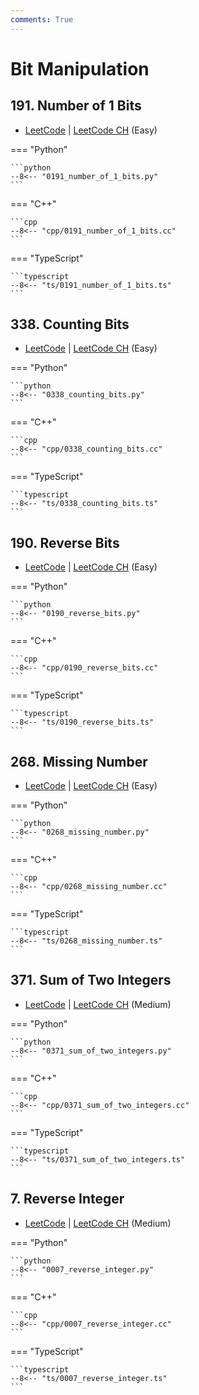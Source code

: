 ```yaml
---
comments: True
---
```


# Bit Manipulation

## 191. Number of 1 Bits

-  [LeetCode](https://leetcode.com/problems/number-of-1-bits/) | [LeetCode CH](https://leetcode.cn/problems/number-of-1-bits/) (Easy)

=== "Python"

    ```python
    --8<-- "0191_number_of_1_bits.py"
    ```

=== "C++"

    ```cpp
    --8<-- "cpp/0191_number_of_1_bits.cc"
    ```

=== "TypeScript"

    ```typescript
    --8<-- "ts/0191_number_of_1_bits.ts"
    ```

## 338. Counting Bits

-  [LeetCode](https://leetcode.com/problems/counting-bits/) | [LeetCode CH](https://leetcode.cn/problems/counting-bits/) (Easy)

=== "Python"

    ```python
    --8<-- "0338_counting_bits.py"
    ```

=== "C++"

    ```cpp
    --8<-- "cpp/0338_counting_bits.cc"
    ```

=== "TypeScript"

    ```typescript
    --8<-- "ts/0338_counting_bits.ts"
    ```

## 190. Reverse Bits

-  [LeetCode](https://leetcode.com/problems/reverse-bits/) | [LeetCode CH](https://leetcode.cn/problems/reverse-bits/) (Easy)

=== "Python"

    ```python
    --8<-- "0190_reverse_bits.py"
    ```

=== "C++"

    ```cpp
    --8<-- "cpp/0190_reverse_bits.cc"
    ```

=== "TypeScript"

    ```typescript
    --8<-- "ts/0190_reverse_bits.ts"
    ```

## 268. Missing Number

-  [LeetCode](https://leetcode.com/problems/missing-number/) | [LeetCode CH](https://leetcode.cn/problems/missing-number/) (Easy)

=== "Python"

    ```python
    --8<-- "0268_missing_number.py"
    ```

=== "C++"

    ```cpp
    --8<-- "cpp/0268_missing_number.cc"
    ```

=== "TypeScript"

    ```typescript
    --8<-- "ts/0268_missing_number.ts"
    ```

## 371. Sum of Two Integers

-  [LeetCode](https://leetcode.com/problems/sum-of-two-integers/) | [LeetCode CH](https://leetcode.cn/problems/sum-of-two-integers/) (Medium)

=== "Python"

    ```python
    --8<-- "0371_sum_of_two_integers.py"
    ```

=== "C++"

    ```cpp
    --8<-- "cpp/0371_sum_of_two_integers.cc"
    ```

=== "TypeScript"

    ```typescript
    --8<-- "ts/0371_sum_of_two_integers.ts"
    ```

## 7. Reverse Integer

-  [LeetCode](https://leetcode.com/problems/reverse-integer/) | [LeetCode CH](https://leetcode.cn/problems/reverse-integer/) (Medium)

=== "Python"

    ```python
    --8<-- "0007_reverse_integer.py"
    ```

=== "C++"

    ```cpp
    --8<-- "cpp/0007_reverse_integer.cc"
    ```

=== "TypeScript"

    ```typescript
    --8<-- "ts/0007_reverse_integer.ts"
    ```
